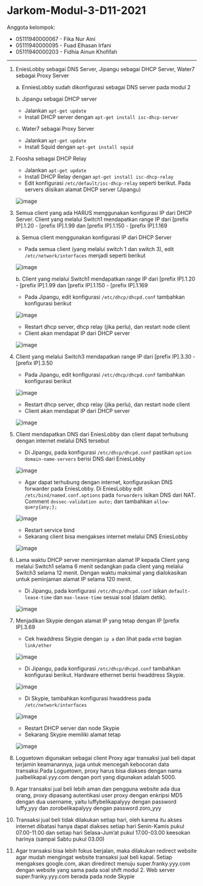 # Jarkom-Modul-3-D11-2021

Anggota kelompok:
- 05111940000067 - Fika Nur Aini
- 05111940000095 - Fuad Elhasan Irfani
- 05111940000203 - Fidhia Ainun Khofifah
---

1. EniesLobby sebagai DNS Server, Jipangu sebagai DHCP Server, Water7 sebagai Proxy Server

    a. EnniesLobby sudah dikonfigurasi sebagai DNS server pada modul 2
    
    b. Jipangu sebagai DHCP server
    - Jalankan ```apt-get update```
    - Install DHCP server dengan ```apt-get install isc-dhcp-server```
    
    c. Water7 sebagai Proxy Server
    - Jalankan ```apt-get update```
    - Install Squid dengan ```apt-get install squid```

2. Foosha sebagai DHCP Relay
    - Jalankan ```apt-get update```
    - Install DHCP Relay dengan ```apt-get install isc-dhcp-relay```
    - Edit konfigurasi ```/etc/default/isc-dhcp-relay``` seperti berikut. Pada servers diisikan alamat DHCP server (Jipangu)
    
    ![image](https://user-images.githubusercontent.com/73324192/141602999-253bd63d-aac1-4e5f-a5be-cbac005a8812.png)

3. Semua client yang ada HARUS menggunakan konfigurasi IP dari DHCP Server. Client yang melalui Switch1 mendapatkan range IP dari [prefix IP].1.20 - [prefix IP].1.99 dan [prefix IP].1.150 - [prefix IP].1.169

    a. Semua client menggunakan konfigurasi IP dari DHCP Server
    - Pada semua client (yang melalui switch 1 dan switch 3), edit ```/etc/network/interfaces``` menjadi seperti berikut
    
    ![image](https://user-images.githubusercontent.com/73324192/141603162-4c82d8b1-70e2-4013-8aef-fc1ea84ddb5e.png)
    
    b. Client yang melalui Switch1 mendapatkan range IP dari [prefix IP].1.20 - [prefix IP].1.99 dan [prefix IP].1.150 - [prefix IP].1.169
    - Pada Jipangu, edit konfigurasi ```/etc/dhcp/dhcpd.conf``` tambahkan konfigurasi berikut
    
    ![image](https://user-images.githubusercontent.com/73324192/141603114-9e27a163-4797-4387-a5d3-19e4c3c94285.png)
    - Restart dhcp server, dhcp relay (jika perlu), dan restart node client
    - Client akan mendapat IP dari DHCP server
    
    ![image](https://user-images.githubusercontent.com/73324192/141603201-77270bdd-00d7-4c7a-a7d7-a82b163c2c24.png)

4. Client yang melalui Switch3 mendapatkan range IP dari [prefix IP].3.30 - [prefix IP].3.50
    - Pada Jipangu, edit konfigurasi ```/etc/dhcp/dhcpd.conf``` tambahkan konfigurasi berikut
    
    ![image](https://user-images.githubusercontent.com/73324192/141603256-58de4d42-1bf5-4a9f-8677-f519b6cf15f3.png)
    - Restart dhcp server, dhcp relay (jika perlu), dan restart node client
    - Client akan mendapat IP dari DHCP server
    
    ![image](https://user-images.githubusercontent.com/73324192/141603340-f7a06226-5f14-44bf-8170-44e1387cf459.png)

5. Client mendapatkan DNS dari EniesLobby dan client dapat terhubung dengan internet melalui DNS tersebut
    - Di Jipangu, pada konfigurasi ```/etc/dhcp/dhcpd.conf``` pastikan ```option domain-name-servers``` berisi DNS dari EniesLobby
    
    ![image](https://user-images.githubusercontent.com/73324192/141603415-03b0d5a6-e1f3-4a00-87d6-9507face69b5.png)
    - Agar dapat terhubung dengan internet, konfigurasikan DNS forwarder pada EniesLobby. Di EniesLobby edit ```/etc/bind/named.conf.options``` pada ```forwarders``` isikan DNS dari NAT. Comment ```dnssec-validation auto;``` dan tambahkan ```allow-query{any;};```
    
    ![image](https://user-images.githubusercontent.com/73324192/141603909-26f32d8a-61d8-4dd3-9005-db2410085c3b.png)
    - Restart service bind
    - Sekarang client bisa mengakses internet melalui DNS EniesLobby
    
    ![image](https://user-images.githubusercontent.com/73324192/141603692-9bb2fcc8-844c-410a-a45b-1b766e712470.png)

6. Lama waktu DHCP server meminjamkan alamat IP kepada Client yang melalui Switch1 selama 6 menit sedangkan pada client yang melalui Switch3 selama 12 menit. Dengan waktu maksimal yang dialokasikan untuk peminjaman alamat IP selama 120 menit.
    - Di Jipangu, pada konfigurasi ```/etc/dhcp/dhcpd.conf``` isikan ```default-lease-time``` dan ```max-lease-time``` sesuai soal (dalam detik).
    
    ![image](https://user-images.githubusercontent.com/73324192/141603766-b8b723ec-98f1-4138-9a8e-eeb372b59267.png)

7. Menjadikan Skypie dengan alamat IP yang tetap dengan IP [prefix IP].3.69
    - Cek hwaddress Skypie dengan ```ip a``` dan lihat pada ```eth0``` bagian ```link/ether```
    
    ![image](https://user-images.githubusercontent.com/73324192/141604066-9500cf57-52e7-4872-b0c2-14dbbf989849.png)
    - Di Jipangu, pada konfigurasi ```/etc/dhcp/dhcpd.conf``` tambahkan konfigurasi berikut. Hardware ethernet berisi hwaddress Skypie.
    
    ![image](https://user-images.githubusercontent.com/73324192/141603804-3bbf959b-0714-49ed-81d9-e209b8545e00.png)
    - Di Skypie, tambahkan konfigurasi hwaddress pada ```/etc/network/interfaces```
    
    ![image](https://user-images.githubusercontent.com/73324192/141604198-dd3bf564-db69-4c5f-aefb-97adade3756d.png)
    - Restart DHCP server dan node Skypie
    - Sekarang Skypie memiliki alamat tetap
    
    ![image](https://user-images.githubusercontent.com/73324192/141603867-5009286a-0cff-419f-874e-5470338fc042.png)
    
8. Loguetown digunakan sebagai client Proxy agar transaksi jual beli dapat terjamin keamanannya, juga untuk mencegah kebocoran data transaksi.Pada Loguetown, proxy harus bisa diakses dengan nama jualbelikapal.yyy.com dengan port yang digunakan adalah 5000.

9. Agar transaksi jual beli lebih aman dan pengguna website ada dua orang, proxy dipasang autentikasi user proxy dengan enkripsi MD5 dengan dua username, yaitu luffybelikapalyyy dengan password luffy_yyy dan zorobelikapalyyy dengan password zoro_yyy 

10. Transaksi jual beli tidak dilakukan setiap hari, oleh karena itu akses internet dibatasi hanya dapat diakses setiap hari Senin-Kamis pukul 07.00-11.00 dan setiap hari Selasa-Jum’at pukul 17.00-03.00 keesokan harinya (sampai Sabtu pukul 03.00)

11. Agar transaksi bisa lebih fokus berjalan, maka dilakukan redirect website agar mudah mengingat website transaksi jual beli kapal. Setiap mengakses google.com, akan diredirect menuju super.franky.yyy.com dengan website yang sama pada soal shift modul 2. Web server super.franky.yyy.com berada pada node Skypie
